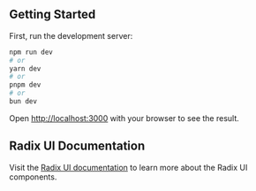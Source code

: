## Getting Started

First, run the development server:

```bash
npm run dev
# or
yarn dev
# or
pnpm dev
# or
bun dev
```

Open [http://localhost:3000](http://localhost:3000) with your browser to see the result.

## Radix UI Documentation

Visit the [Radix UI documentation](https://www.radix-ui.com/) to learn more about the Radix UI components.
